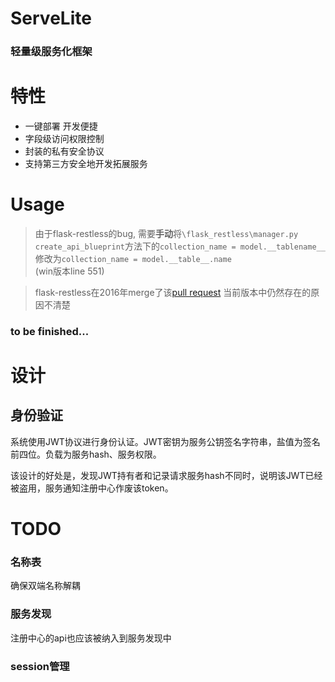 # ServeLite
### 轻量级服务化框架

# 特性
- 一键部署 开发便捷
- 字段级访问权限控制
- 封装的私有安全协议
- 支持第三方安全地开发拓展服务

# Usage
> 由于flask-restless的bug, 需要**手动**将`\flask_restless\manager.py`
`create_api_blueprint`方法下的`collection_name = model.__tablename__`修改为`collection_name = model.__table__.name`
<br>(win版本line 551)

> flask-restless在2016年merge了该[pull request](https://github.com/jfinkels/flask-restless/pull/436)
当前版本中仍然存在的原因不清楚

### to be finished...

# 设计
## 身份验证
系统使用JWT协议进行身份认证。JWT密钥为服务公钥签名字符串，盐值为签名前四位。负载为服务hash、服务权限。

该设计的好处是，发现JWT持有者和记录请求服务hash不同时，说明该JWT已经被盗用，服务通知注册中心作废该token。


# TODO
### 名称表
确保双端名称解耦
### 服务发现
注册中心的api也应该被纳入到服务发现中
### session管理